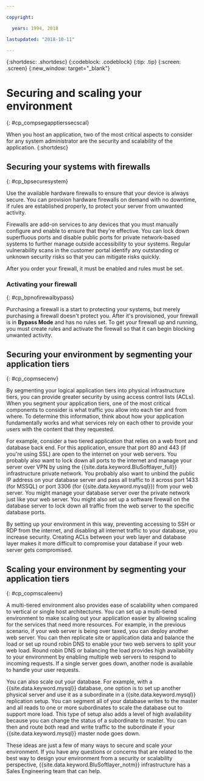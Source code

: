 ```yaml
---

copyright:

  years: 1994, 2018

lastupdated: "2018-10-11"

---
```


{:shortdesc: .shortdesc}
{:codeblock: .codeblock}
{:tip: .tip}
{:screen: .screen}
{:new_window: target="_blank"}

# Securing and scaling your environment
{: #cp_compsegapptierssecscal}

When you host an application, two of the most critical aspects to consider for any system administrator are the security and scalability of the application.
{:shortdesc}

## Securing your systems with firewalls
{: #cp_bpsecuresystem}

Use the available hardware firewalls to ensure that your device is always secure. You can provision hardware firewalls on demand with no downtime, if rules are established properly, to protect your server from unwanted activity.

Firewalls are add-on services to any devices that you must manually configure and enable to ensure that they're effective. You can lock down superfluous ports and disable public ports for private network-based systems to further manage outside accessibility to your systems. Regular vulnerability scans in the customer portal identify any outstanding or unknown security risks so that you can mitigate risks quickly.

After you order your firewall, it must be enabled and rules must be set.

### Activating your firewall
{: #cp_bpnofirewalbypass}

Purchasing a firewall is a start to protecting your systems, but merely purchasing a firewall doesn't protect you. After it's provisioned, your firewall is in **Bypass Mode** and has no rules set. To get your firewall up and running, you must create rules and activate the firewall so that it can begin blocking unwanted activity.


## Securing your environment by segmenting your application tiers
{: #cp_copmsecenv}

By segmenting your logical application tiers into physical infrastructure tiers, you can provide greater security by using access control lists (ACLs). When you segment your application tiers, one of the most critical components to consider is what traffic you allow into each tier and from where. To determine this information, think about how your application fundamentally works and what services rely on each other to provide your users with the content that they requested.

For example, consider a two tiered application that relies on a web front and database back end. For this application, ensure that port 80 and 443 (if you're using SSL) are open to the internet on your web servers. You probably also want to lock down all ports to the internet and manage your server over VPN by using the {{site.data.keyword.BluSoftlayer_full}} infrastructure private network. You probably also want to unbind the public IP address on your database server and pass all traffic to it across port 1433 (for MSSQL) or port 3306 (for {{site.data.keyword.mysql}}) from your web server. You might manage your database server over the private network just like your web server. You might also set up a software firewall on the database server to lock down all traffic from the web server to the specific database ports.

By setting up your environment in this way, preventing accessing to SSH or RDP from the internet, and disabling all internet traffic to your database, you increase security. Creating ACLs between your web layer and database layer makes it more difficult to compromise your database if your web server gets compromised.

## Scaling your environment by segmenting your application tiers
{: #cp_copmscaleenv}

A multi-tiered environment also provides ease of scalability when compared to vertical or single host architectures. You can set up a multi-tiered environment to make scaling out your application easier by allowing scaling for the services that need more resources. For example, in the previous scenario, if your web server is being over taxed, you can deploy another web server. You can then replicate site or application data and balance the load or set up round robin DNS to enable your two web servers to split your web load. Round robin DNS or balancing the load provides high availability to your environment by enabling multiple web servers to respond to incoming requests. If a single server goes down, another node is available to handle your user requests.

You can also scale out your database. For example, with a {{site.data.keyword.mysql}} database, one option is to set up another physical server and use it as a subordinate in a {{site.data.keyword.mysql}} replication setup. You can segment all of your database writes to the master and all reads to one or more subordinates to scale the database out to support more load. This type of setup also adds a level of high availability because you can change the status of a subordinate to master. You can then and route both read and write traffic to the subordinate if your {{site.data.keyword.mysql}} master node goes down.

These ideas are just a few of many ways to secure and scale your environment. If you have any questions or concerns that are related to the best way to design your environment from a security or scalability perspective, {{site.data.keyword.BluSoftlayer_notm}} infrastructure has a Sales Engineering team that can help.
